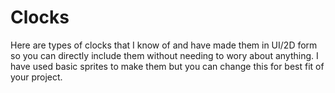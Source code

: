 # Clocks
 Here are types of clocks that I know of and have made them in UI/2D form so you can directly include them without needing to wory about anything. I have used basic sprites to make them but you can change this for best fit of your project.
